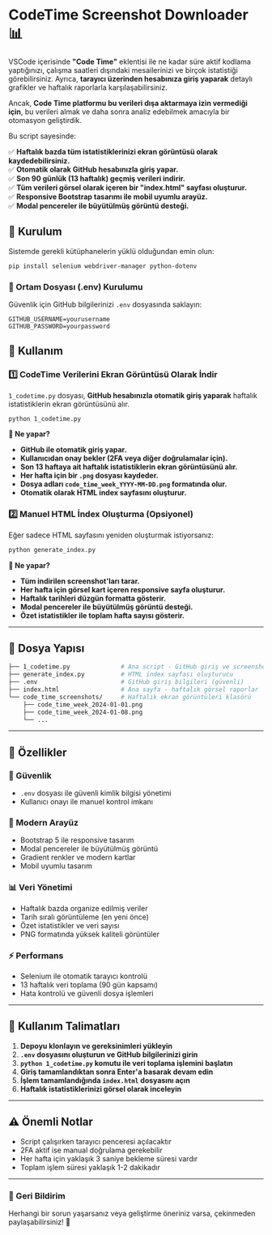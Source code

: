 # CodeTime Screenshot Downloader 📊

VSCode içerisinde **"Code Time"** eklentisi ile ne kadar süre aktif kodlama yaptığınızı, çalışma saatleri dışındaki mesailerinizi ve birçok istatistiği görebilirsiniz. Ayrıca, **tarayıcı üzerinden hesabınıza giriş yaparak** detaylı grafikler ve haftalık raporlarla karşılaşabilirsiniz.

Ancak, **Code Time platformu bu verileri dışa aktarmaya izin vermediği için**, bu verileri almak ve daha sonra analiz edebilmek amacıyla bir otomasyon geliştirdik.

Bu script sayesinde:

✅ **Haftalık bazda tüm istatistiklerinizi ekran görüntüsü olarak kaydedebilirsiniz.**  
✅ **Otomatik olarak GitHub hesabınızla giriş yapar.**  
✅ **Son 90 günlük (13 haftalık) geçmiş verileri indirir.**  
✅ **Tüm verileri görsel olarak içeren bir "index.html" sayfası oluşturur.**  
✅ **Responsive Bootstrap tasarımı ile mobil uyumlu arayüz.**  
✅ **Modal pencereler ile büyütülmüş görüntü desteği.**

## **🔧 Kurulum**

Sistemde gerekli kütüphanelerin yüklü olduğundan emin olun:

```sh
pip install selenium webdriver-manager python-dotenv
```

### **🔑 Ortam Dosyası (.env) Kurulumu**

Güvenlik için GitHub bilgilerinizi `.env` dosyasında saklayın:

```env
GITHUB_USERNAME=yourusername
GITHUB_PASSWORD=yourpassword
```

## **📌 Kullanım**

### **1️⃣ CodeTime Verilerini Ekran Görüntüsü Olarak İndir**
`1_codetime.py` dosyası, **GitHub hesabınızla otomatik giriş yaparak** haftalık istatistiklerin ekran görüntüsünü alır.

```sh
python 1_codetime.py
```

**📌 Ne yapar?**
- **GitHub ile otomatik giriş yapar.**
- **Kullanıcıdan onay bekler (2FA veya diğer doğrulamalar için).**
- **Son 13 haftaya ait haftalık istatistiklerin ekran görüntüsünü alır.**
- **Her hafta için bir `.png` dosyası kaydeder.**
- **Dosya adları `code_time_week_YYYY-MM-DD.png` formatında olur.**
- **Otomatik olarak HTML index sayfasını oluşturur.**

### **2️⃣ Manuel HTML İndex Oluşturma (Opsiyonel)**
Eğer sadece HTML sayfasını yeniden oluşturmak istiyorsanız:

```sh
python generate_index.py
```

**📌 Ne yapar?**
- **Tüm indirilen screenshot'ları tarar.**
- **Her hafta için görsel kart içeren responsive sayfa oluşturur.**
- **Haftalık tarihleri düzgün formatta gösterir.**
- **Modal pencereler ile büyütülmüş görüntü desteği.**
- **Özet istatistikler ile toplam hafta sayısı gösterir.**

---

## **📂 Dosya Yapısı**
```sh
├── 1_codetime.py              # Ana script - GitHub giriş ve screenshot alma
├── generate_index.py          # HTML index sayfası oluşturucu
├── .env                       # GitHub giriş bilgileri (güvenli)
├── index.html                 # Ana sayfa - haftalık görsel raporlar
└── code_time_screenshots/     # Haftalık ekran görüntüleri klasörü
    ├── code_time_week_2024-01-01.png
    ├── code_time_week_2024-01-08.png
    └── ...
```

---

## **🎯 Özellikler**

### **🔐 Güvenlik**
- `.env` dosyası ile güvenli kimlik bilgisi yönetimi
- Kullanıcı onayı ile manuel kontrol imkanı

### **📱 Modern Arayüz**
- Bootstrap 5 ile responsive tasarım
- Modal pencereler ile büyütülmüş görüntü
- Gradient renkler ve modern kartlar
- Mobil uyumlu tasarım

### **📊 Veri Yönetimi**
- Haftalık bazda organize edilmiş veriler
- Tarih sıralı görüntüleme (en yeni önce)
- Özet istatistikler ve veri sayısı
- PNG formatında yüksek kaliteli görüntüler

### **⚡ Performans**
- Selenium ile otomatik tarayıcı kontrolü
- 13 haftalık veri toplama (90 gün kapsamı)
- Hata kontrolü ve güvenli dosya işlemleri

---

## **🚀 Kullanım Talimatları**

1. **Depoyu klonlayın ve gereksinimleri yükleyin**
2. **`.env` dosyasını oluşturun ve GitHub bilgilerinizi girin**
3. **`python 1_codetime.py` komutu ile veri toplama işlemini başlatın**
4. **Giriş tamamlandıktan sonra Enter'a basarak devam edin**
5. **İşlem tamamlandığında `index.html` dosyasını açın**
6. **Haftalık istatistiklerinizi görsel olarak inceleyin**

---

## **⚠️ Önemli Notlar**

- Script çalışırken tarayıcı penceresi açılacaktır
- 2FA aktif ise manual doğrulama gerekebilir
- Her hafta için yaklaşık 3 saniye bekleme süresi vardır
- Toplam işlem süresi yaklaşık 1-2 dakikadır

---

### **📩 Geri Bildirim**
Herhangi bir sorun yaşarsanız veya geliştirme öneriniz varsa, çekinmeden paylaşabilirsiniz! 🚀
